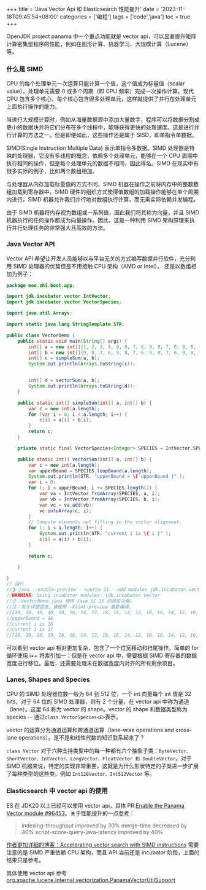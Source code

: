 +++
title = 'Java Vector Api 和 Elasticsearch 性能提升'
date = '2023-11-18T09:45:54+08:00'
categories = ['编程']
tags = ['code','java']
toc = true
+++

OpenJDK project panama 中一个重点功能就是 vector api，可以显著提升矩阵计算密集型程序的性能，例如在图形计算、机器学习、大规模计算（Lucene）等。

<!--more-->

### 什么是 SIMD
CPU 的每个处理单元一次运算只能计算一个值，这个值成为标量值（scalar value）。处理单元需要 0 或多个周期（即 CPU 频率）完成一次操作计算。现代 CPU 包含多个核心，每个核心包含很多处理单元，这样就提供了并行在处理单元上面执行操作的能力。

当进行大规模计算时，例如从海量数据源中添加大量数字，程序可以将数据分割成更小的数据块并将它们分布在多个线程中，能够获得更快的处理速度。这是进行并行计算的方法之一。但是即便如此，这些操作还是属于 SISD，即单指令单数据。

SIMD(Single Instruction Multiple Data) 表示单指令多数据。SIMD 处理器是特殊的处理器，它没有多线程的概念，依赖多个处理单元，能够在一个 CPU 周期中执行相同的操作，但是每个处理单元的数据不相同，因此得名。SIMD 在现实中有很多实际的例子，比如两个数组相加。

与处理器从内存加载标量值的方式不同，SIMD 机器在操作之前将内存中的整数数组加载到寄存器中。SIMD 硬件的组织方式使得值数组的加载操作能够在单个周期内进行。SIMD 机器允许我们并行地对数组执行计算，而无需实际依赖并发编程。

由于 SIMD 机器将内存视为数组或一系列值，因此我们将其称为向量，并且 SIMD 机器执行的任何操作都成为向量操作。因此，这是一种利用 SIMD 架构原理来执行并行处理任务的非常强大且高效的方法。

### Java Vector API
Vector API 希望让开发人员能够以与平台无关的方式编写数据并行软件，充分利用 SIMD 处理器的优势但是不用接触 CPU 架构（AMD or Intel）。
还是以数组相加为例子：

```java
package moe.zhi.boot.app;

import jdk.incubator.vector.IntVector;
import jdk.incubator.vector.VectorSpecies;

import java.util.Arrays;

import static java.lang.StringTemplate.STR;

public class VectorDemo {
    public static void main(String[] args) {
        int[] a = new int[]{1, 2, 3, 4, 9, 8, 7, 6, 9, 8, 7, 6, 9, 8, 7, 6, 1, 1};
        int[] b = new int[]{9, 8, 7, 6, 9, 8, 7, 6, 9, 8, 7, 6, 9, 8, 7, 6, 9, 8, 7, 6};
        int[] c = simpleSum(a, b);
        System.out.println(Arrays.toString(c));


        int[] d = vectorSum(a, b);
        System.out.println(Arrays.toString(d));
    }

    public static int[] simpleSum(int[] a, int[] b) {
        var c = new int[a.length];
        for (var i = 0; i < a.length; i++) {
            c[i] = a[i] + b[i];
        }
        return c;
    }

    private static final VectorSpecies<Integer> SPECIES = IntVector.SPECIES_PREFERRED;

    public static int[] vectorSum(int[] a, int[] b) {
        var c = new int[a.length];
        var upperBound = SPECIES.loopBound(a.length);
        System.out.println(STR. "upperBound = \{ upperBound }" );
        var i = 0;
        for (; i < upperBound; i += SPECIES.length()) {
            var va = IntVector.fromArray(SPECIES, a, i);
            var vb = IntVector.fromArray(SPECIES, b, i);
            var vc = va.add(vb);
            vc.intoArray(c, i);
        }
        // Compute elements not fitting in the vector alignment.
        for (; i < a.length; i++) {
            System.out.println(STR. "current i is \{ i }" );
            c[i] = a[i] + b[i];
        }

        return c;

    }

}
// 运行
//❯ java --enable-preview --source 21 --add-modules jdk.incubator.vector VectorDemo.java
//WARNING: Using incubator modules: jdk.incubator.vector
//注：VectorDemo.java 使用 Java SE 21 的预览功能。
//注：有关详细信息，请使用 -Xlint:preview 重新编译。
//[10, 10, 10, 10, 18, 16, 14, 12, 18, 16, 14, 12, 18, 16, 14, 12, 10, 9]
//upperBound = 16
//current i is 16
//current i is 17
//[10, 10, 10, 10, 18, 16, 14, 12, 18, 16, 14, 12, 18, 16, 14, 12, 10, 9]
```
可以看到 vector api 相对更加复杂，包含了一个位宽移动和扫尾操作。简单的 for 循环使用 i++ 将索引加一；但是在 vector api 中，需要根据 SIMD 寄存器的数据宽度进行移位。最后，还需要处理未在数据宽度内对齐的所有剩余项目。

### Lanes, Shapes and Species 

CPU 的 SIMD 处理器位数一般为 64 到 512 位，一个 int 向量每个 int 值是 32 bits，对于 64 位的 SIMD 处理器，则有 2 个分量，在 vector api 中称为通道（lane）。这里 64 称为 vector 的 shape。vector 的 shape 和数据类型称为 species -- 通过`class VectorSpecies<E>`表示。

vector 的运算分为通道运算和跨通道运算（lane-wise operations and cross-lane operations）。是不是和线性代数的知识联系起来了？

`class Vector` 对于六种支持类型中的每一种都有六个抽象子类：`ByteVector、ShortVector、IntVector、LongVector、FloatVector 和 DoubleVector`。对于 SIMD 机器来说，特定的实现非常重要，这就是为什么形状特定的子类进一步扩展了每种类型的这些类。例如 `Int128Vector、Int512Vector` 等。


### Elasticsearch 中 vector api 的使用
ES 在 JDK20 以上已经可以使用 vector api，具体 PR:[Enable the Panama Vector module #96453](https://github.com/elastic/elasticsearch/pull/96453)。关于性能提升的一点[参考](https://github.com/elastic/elasticsearch/issues/96370)：

>   indexing-throughput improved by 30%
>   merge-time decreased by 40%
>  script-score-query-java-latency improved by 40%

[作者更加详细的博客：Accelerating vector search with SIMD instructions](https://www.elastic.co/cn/blog/accelerating-vector-search-simd-instructions)
需要注意的是 SIMD 严重依赖 CPU 架构，而且 API 当前还是 incubator 阶段，上面的结果只是参考。

具体使用 vector api 参考 [org.apache.lucene.internal.vectorization.PanamaVectorUtilSupport](https://github.com/apache/lucene/blob/b3ef869681a5cbabc7e6ae3b497c88bdec057b71/lucene/core/src/java20/org/apache/lucene/internal/vectorization/PanamaVectorUtilSupport.java#L29)